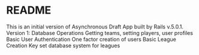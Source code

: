 # README
This is an initial version of Asynchronous Draft App built by Rails v.5.0.1.
Version 1:
	Database Operations
		 Getting teams, setting players, user profiles
	Basic User Authentication
	      	 One factor creation of users
	Basic League Creation
	         Key set database system for leagues


